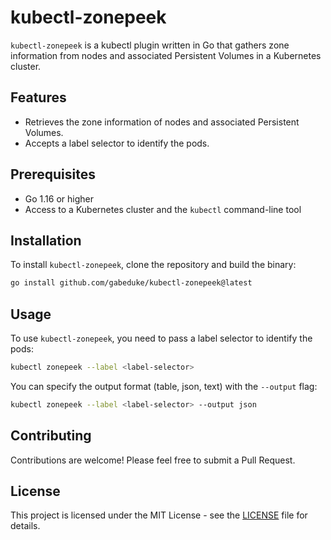 # kubectl-zonepeek

`kubectl-zonepeek` is a kubectl plugin written in Go that gathers zone information from nodes and associated Persistent Volumes in a Kubernetes cluster.

## Features

- Retrieves the zone information of nodes and associated Persistent Volumes.
- Accepts a label selector to identify the pods.

## Prerequisites

- Go 1.16 or higher
- Access to a Kubernetes cluster and the `kubectl` command-line tool

## Installation

To install `kubectl-zonepeek`, clone the repository and build the binary:

```bash
go install github.com/gabeduke/kubectl-zonepeek@latest
```

## Usage

To use `kubectl-zonepeek`, you need to pass a label selector to identify the pods:

```bash
kubectl zonepeek --label <label-selector>
```

You can specify the output format (table, json, text) with the `--output` flag:

```bash
kubectl zonepeek --label <label-selector> --output json
```

## Contributing

Contributions are welcome! Please feel free to submit a Pull Request.

## License

This project is licensed under the MIT License - see the [LICENSE](LICENSE) file for details.
